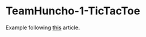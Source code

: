 # TeamHuncho-1-TicTacToe

Example following [this](https://towardsdatascience.com/reinforcement-learning-implement-tictactoe-189582bea542) article.